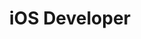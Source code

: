 ---
pdfUrl: '/pdfs/roadmaps/ios.pdf'
order: 5
briefTitle: 'iOS'
briefDescription: 'Step by step guide to becoming an iOS Developer in 2025'
title: 'iOS Developer'
description: 'Step by step guide to becoming an iOS developer in 2025'
hasTopics: true
isNew: false
dimensions:
  width: 968
  height: 3990
schema:
  headline: 'iOS Developer Roadmap'
  description: 'Learn how to become a iOS Developer with this interactive step by step guide in 2025. We also have resources and short descriptions attached to the roadmap items so you can get everything you want to learn in one place.'
  imageUrl: 'https://roadmap.sh/roadmaps/ios.png'
  datePublished: '2023-01-24'
  dateModified: '2023-10-24'
seo:
  title: 'iOS Developer Roadmap: Learn to become an iOS developer'
  description: 'Community driven, articles, resources, guides, interview questions, quizzes for ios development. Learn to become a modern iOS developer by following the steps, skills, resources and guides listed in this roadmap.'
  keywords:
    - 'guide to becoming an ios developer'
    - 'ios developer roadmap'
    - 'ios developer roadmap 2025'
    - 'ios roadmap'
    - 'ios roadmap 2025'
    - 'become ios developer'
    - 'ios developer skills'
    - 'ios skills test'
    - 'skills for ios development'
    - 'learn ios development'
    - 'apple developer roadmap'
    - 'what is ios'
    - 'ios quiz'
    - 'ios interview questions'
relatedRoadmaps:
  - 'react-native'
  - 'flutter'
  - 'rust'
sitemap:
  priority: 1
  changefreq: 'monthly'
tags:
  - 'roadmap'
  - 'main-sitemap'
  - 'role-roadmap'
renderer: 'editor'
---